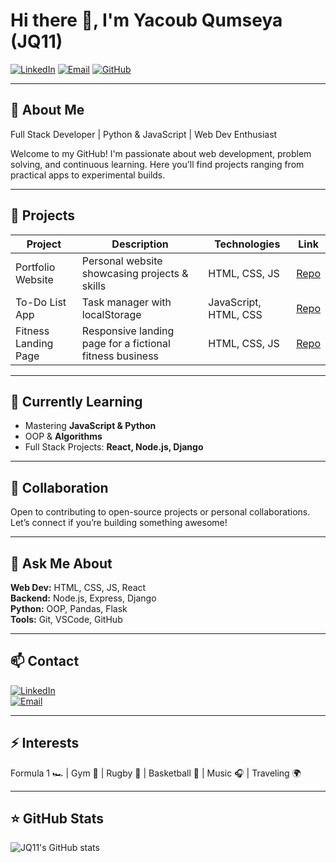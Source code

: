 # Hi there 👋, I'm Yacoub Qumseya (JQ11)

[![LinkedIn](https://img.shields.io/badge/LinkedIn-0A66C2?style=for-the-badge&logo=linkedin&logoColor=white)](https://www.linkedin.com/in/yacoub-qumseya-37a25b/) 
[![Email](https://img.shields.io/badge/Email-D14836?style=for-the-badge&logo=gmail&logoColor=white)](mailto:qumsiyeh37@gmail.com)
[![GitHub](https://img.shields.io/badge/GitHub-181717?style=for-the-badge&logo=github&logoColor=white)](https://github.com/Jacob11Q1)

---

## 🚀 About Me
Full Stack Developer | Python & JavaScript | Web Dev Enthusiast  

Welcome to my GitHub! I'm passionate about web development, problem solving, and continuous learning. Here you'll find projects ranging from practical apps to experimental builds.

---

## 🔭 Projects

| Project | Description | Technologies | Link |
|---------|-------------|--------------|------|
| Portfolio Website | Personal website showcasing projects & skills | HTML, CSS, JS | [Repo](https://github.com/Jacob11Q1/portfolio) |
| To-Do List App | Task manager with localStorage | JavaScript, HTML, CSS | [Repo](https://github.com/Jacob11Q1/todo-app) |
| Fitness Landing Page | Responsive landing page for a fictional fitness business | HTML, CSS, JS | [Repo](https://github.com/Jacob11Q1/fitness-landing) |

---

## 🌱 Currently Learning
- Mastering **JavaScript & Python**  
- OOP & **Algorithms**  
- Full Stack Projects: **React, Node.js, Django**

---

## 👯 Collaboration
Open to contributing to open-source projects or personal collaborations. Let’s connect if you’re building something awesome!  

---

## 💬 Ask Me About
**Web Dev:** HTML, CSS, JS, React  
**Backend:** Node.js, Express, Django  
**Python:** OOP, Pandas, Flask  
**Tools:** Git, VSCode, GitHub  

---

## 📫 Contact
[![LinkedIn](https://img.shields.io/badge/LinkedIn-0A66C2?style=for-the-badge&logo=linkedin&logoColor=white)](https://www.linkedin.com/in/yacoub-qumseya-37a25b/)  
[![Email](https://img.shields.io/badge/Email-D14836?style=for-the-badge&logo=gmail&logoColor=white)](mailto:qumsiyeh37@gmail.com)  

---

## ⚡ Interests
Formula 1 🏎 | Gym 💪 | Rugby 🏉 | Basketball 🏀 | Music 🎧 | Traveling 🌍  

---

## ⭐ GitHub Stats
![JQ11's GitHub stats](https://github-readme-stats.vercel.app/api?username=Jacob11Q1&show_icons=true&theme=radical)
